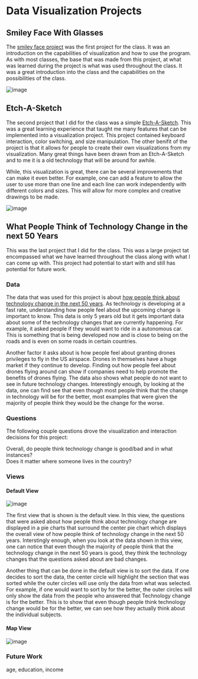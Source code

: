 # Data Visualization Projects

## Smiley Face With Glasses

The [smiley face project](https://beta.vizhub.com/nasmith2/e4004c61dcee44e2be50cb30dacd6c8f) was the first project for the class. It was an introduction on the capabilities of visualization and how to use the program. As with most classes, the base that was made from this project, at what was learned during the project is what was used throughout the class. It was a great introduction into the class and the capabilities on the possibilities of the class.  

![image](https://user-images.githubusercontent.com/44979955/67593325-f48e4980-f72f-11e9-9ace-54462d875c63.png)

## Etch-A-Sketch

The second project that I did for the class was a simple [Etch-A-Sketch](https://beta.vizhub.com/nasmith2/609cd1310ff349d5bbe146371d03dbd7). This was a great learning experience that taught me many features that can be implemented into a visualization project. This project contained keyboard interaction, color switching, and size manipulation. The other benifit of the project is that it allows for people to create their own visualizations from my visualization. Many great things have been drawn from an Etch-A-Sketch and to me it is a old technology that will be around for awhile. 

While, this visualization is great, there can be several improvements that can make it even better. For example, one can add a feature to allow the user to use more than one line and each line can work independently with different colors and sizes. This will allow for more complex and creative drawings to be made.

![image](https://user-images.githubusercontent.com/44979955/67592040-bcd1d280-f72c-11e9-9212-8b49e6a81c42.png)

## What People Think of Technology Change in the next 50 Years

This was the last project that I did for the class. This was a large project tat encompassed what we have learned throughout the class along with what I can come up with. This project had potential to start with and still has potential for future work.

### Data

The data that was used for this project is about [how people think about technology change in the next 50 years](https://gist.github.com/nasmith2/f7306cec68cf23c53a77f03efe7d70c0#file-technologychangebetterorworse-csv). As technology is developing at a fast rate, understanding how people feel about the upcoming change is important to know. This data is only 5 years old but it gets important data about some of the technology changes that are currently happening. For example, it asked people if they would want to ride in a autonomous car. This is something that is being developed now and is close to being on the roads and is even on some roads in certain countries. 

Another factor it asks about is how people feel about granting drones privileges to fly in the US airspace. Drones in themselves have a huge market if they continue to develop. Finding out how people feel about drones flying around can show if companies need to help promote the benefits of drones flying. The data also shows what people do not want to see in future technology changes. Interestingly enough, by looking at the data, one can find see that even though most people think that the change in technology will be for the better, most examples that were given the majority of people think they would be the change for the worse.

### Questions

The following couple questions drove the visualization and interaction decisions for this project:

Overall, do people think technology change is good/bad and in what instances?
<br />Does it matter where someone lives in the country? 

### Views

#### Default View
![image](https://user-images.githubusercontent.com/44979955/67594447-58b20d00-f732-11e9-9982-017c2e234d29.png)

The first view that is shown is the default view. In this view, the questions that were asked about how people think about technology change are displayed in a pie charts that surround the center pie chart which displays the overall view of how people think of technology change in the next 50 years. Interstingly enough, when you look at the data shown in this view, one can notice that even though the majority of people think that the technology change in the next 50 years is good, they think the technology changes that the questions asked about are bad changes. 

Another thing that can be done in the default view is to sort the data. If one decides to sort the data, the center circle will highlight the section that was sorted while the outer circles will use only the data from what was selected. For example, if one would want to sort by for the better, the outer circles will only show the data from the people who answered that Technology change is for the better. This is to show that even though people think technology change would be for the better, we can see how they actually think about the individual subjects.

#### Map View
![image](https://user-images.githubusercontent.com/44979955/67594481-6ff0fa80-f732-11e9-9cba-6afd0da5f6d0.png)


### Future Work
age, education, income
